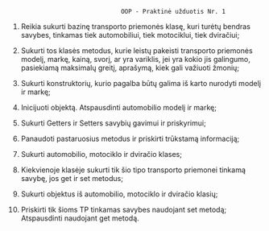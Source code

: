 
                                   OOP - Praktinė užduotis Nr. 1


 1. Reikia sukurti bazinę transporto priemonės klasę, kuri turėtų bendras savybes, tinkamas tiek
    automobiliui, tiek motociklui, tiek dviračiui;

 2. Sukurti tos klasės metodus, kurie leistų pakeisti transporto priemonės modelį, markę, kainą,
    svorį, ar yra variklis, jei yra kokio jis galingumo, pasiekiamą maksimalų greitį, aprašymą,
    kiek gali važiuoti žmonių;

 3. Sukurti konstruktorių, kurio pagalba būtų galima iš karto nurodyti modelį ir markę;

 4. Inicijuoti objektą. Atspausdinti automobilio modelį ir markę;

 5. Sukurti Getters ir Setters savybių gavimui ir priskyrimui;

 6. Panaudoti pastaruosius metodus ir priskirti trūkstamą informaciją;

 7. Sukurti automobilio, motociklo ir dviračio klases;

 8. Kiekvienoje klasėje sukurti tik šio tipo transporto priemonei tinkamą savybę, jos get ir set metodus;

 9. Sukurti objektus iš automobilio, motociklo ir dviračio klasių;

10. Priskirti tik šioms TP tinkamas savybes naudojant set metodą; Atspausdinti naudojant get metodą.